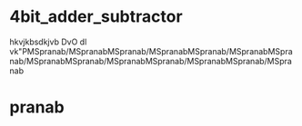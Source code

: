 # 4bit_adder_subtractor
hkvjkbsdkjvb
DvO
dl
vk"PMSpranab/MSpranabMSpranab/MSpranabMSpranab/MSpranabMSpranab/MSpranabMSpranab/MSpranabMSpranab/MSpranabMSpranab/MSpranab
# pranab
